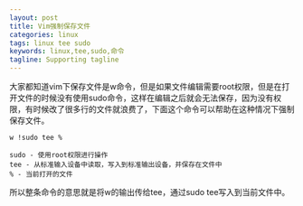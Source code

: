 ```yaml
---
layout: post
title: Vim强制保存文件 
categories: linux
tags: linux tee sudo
keywords: linux,tee,sudo,命令
tagline: Supporting tagline
---
```

大家都知道vim下保存文件是w命令，但是如果文件编辑需要root权限，但是在打开文件的时候没有使用sudo命令，这样在编辑之后就会无法保存，因为没有权限，有时候改了很多行的文件就浪费了，下面这个命令可以帮助在这种情况下强制保存文件。
    
    w !sudo tee %

    sudo - 使用root权限进行操作
    tee - 从标准输入设备中读取，写入到标准输出设备，并保存在文件中
    % - 当前打开的文件

所以整条命令的意思就是将w的输出传给tee，通过sudo tee写入到当前文件中。 
